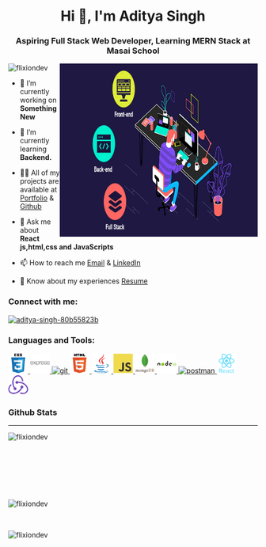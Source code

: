 <h1 align="center">Hi 👋, I'm Aditya Singh</h1>
<h3 align="center">Aspiring Full Stack Web Developer, Learning MERN Stack at Masai School</h3>
<img align="right" alt="GIF" src="/image.gif" width="400px" height="350px"/>

<p align="left"> <img src="https://komarev.com/ghpvc/?username=flixiondev&label=Profile%20views&color=0e75b6&style=flat" alt="flixiondev" /> </p>

- 🔭 I’m currently working on **Something New**

- 🌱 I’m currently learning **Backend.**

- 👨‍💻 All of my projects are available at [Portfolio](https://aditya-singh-portfolio.netlify.app/) & [Github](https://github.com/FlixionDev)

- 💬 Ask me about **React js,html,css and JavaScripts**

- 📫 How to reach me [Email](mailto:adityasingh200141@gmail.com) & [LinkedIn](https://www.linkedin.com/in/aditya-singh-80b55823b/)

- 📄 Know about my experiences [Resume](https://drive.google.com/file/d/18qOa7FsvOZ_L5W9KHfmirhBY63NrnwBZ/view?usp=sharing)

<h3 align="left">Connect with me:</h3>
<p align="left">
<a href="https://linkedin.com/in/aditya-singh-80b55823b" target="blank"><img align="center" src="https://raw.githubusercontent.com/rahuldkjain/github-profile-readme-generator/master/src/images/icons/Social/linked-in-alt.svg" alt="aditya-singh-80b55823b" height="30" width="40" /></a>
</p>

<h3 align="left">Languages and Tools:</h3>
<p align="left"> <a href="https://www.w3schools.com/css/" target="_blank" rel="noreferrer"> <img src="https://raw.githubusercontent.com/devicons/devicon/master/icons/css3/css3-original-wordmark.svg" alt="css3" width="40" height="40"/> </a> <a href="https://expressjs.com" target="_blank" rel="noreferrer"> <img src="https://raw.githubusercontent.com/devicons/devicon/master/icons/express/express-original-wordmark.svg" alt="express" width="40" height="40"/> </a> <a href="https://git-scm.com/" target="_blank" rel="noreferrer"> <img src="https://www.vectorlogo.zone/logos/git-scm/git-scm-icon.svg" alt="git" width="40" height="40"/> </a> <a href="https://www.w3.org/html/" target="_blank" rel="noreferrer"> <img src="https://raw.githubusercontent.com/devicons/devicon/master/icons/html5/html5-original-wordmark.svg" alt="html5" width="40" height="40"/> </a> <a href="https://www.java.com" target="_blank" rel="noreferrer"> <img src="https://raw.githubusercontent.com/devicons/devicon/master/icons/java/java-original.svg" alt="java" width="40" height="40"/> </a> <a href="https://developer.mozilla.org/en-US/docs/Web/JavaScript" target="_blank" rel="noreferrer"> <img src="https://raw.githubusercontent.com/devicons/devicon/master/icons/javascript/javascript-original.svg" alt="javascript" width="40" height="40"/> </a> <a href="https://www.mongodb.com/" target="_blank" rel="noreferrer"> <img src="https://raw.githubusercontent.com/devicons/devicon/master/icons/mongodb/mongodb-original-wordmark.svg" alt="mongodb" width="40" height="40"/> </a> <a href="https://nodejs.org" target="_blank" rel="noreferrer"> <img src="https://raw.githubusercontent.com/devicons/devicon/master/icons/nodejs/nodejs-original-wordmark.svg" alt="nodejs" width="40" height="40"/> </a> <a href="https://postman.com" target="_blank" rel="noreferrer"> <img src="https://www.vectorlogo.zone/logos/getpostman/getpostman-icon.svg" alt="postman" width="40" height="40"/> </a> <a href="https://reactjs.org/" target="_blank" rel="noreferrer"> <img src="https://raw.githubusercontent.com/devicons/devicon/master/icons/react/react-original-wordmark.svg" alt="react" width="40" height="40"/> </a> <a href="https://redux.js.org" target="_blank" rel="noreferrer"> <img src="https://raw.githubusercontent.com/devicons/devicon/master/icons/redux/redux-original.svg" alt="redux" width="40" height="40"/> </a> </p>

<h3 align="left">Github Stats</h3>
  <hr/>
<p><img align="left" src="https://github-readme-stats.vercel.app/api/top-langs?username=flixiondev&show_icons=true&locale=en&layout=compact" alt="flixiondev" /></p>
<br/>
<br/>
<br/>
<br/>
<br/>
<br/>
<br/>

<p><img align="center" src="https://github-readme-stats.vercel.app/api?username=flixiondev&show_icons=true&locale=en" alt="flixiondev" /></p>
  <br/>

<p><img align="center" src="https://github-readme-streak-stats.herokuapp.com/?user=flixiondev&" alt="flixiondev" /></p>
